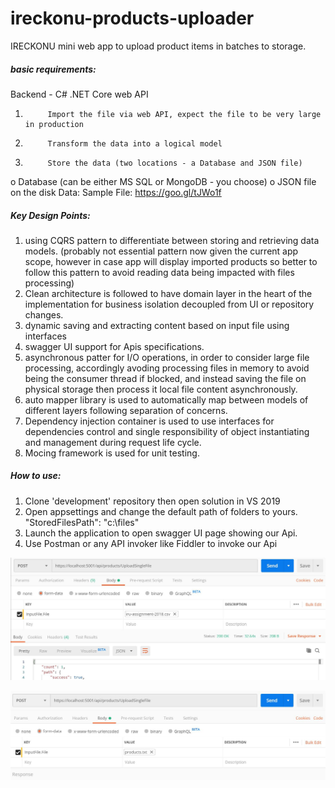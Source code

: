 # ireckonu-products-uploader


IRECKONU mini web app to upload product items in batches to storage.

##### basic requirements:
Backend - C# .NET Core web API
1.          Import the file via web API, expect the file to be very large in production
2.          Transform the data into a logical model
3.          Store the data (two locations - a Database and JSON file)
o   Database (can be either MS SQL or MongoDB - you choose)
o   JSON file on the disk
Data: Sample File: https://goo.gl/tJWo1f

##### Key Design Points:
1. using CQRS pattern to differentiate between storing and retrieving data models.  (probably not essential pattern now given the current app scope, however in case app will display imported products so better to follow this pattern to avoid reading data being impacted with files processing)
2. Clean architecture is followed to have domain layer in the heart of the implementation for business isolation decoupled from UI or repository changes.
3. dynamic saving and extracting content based on input file using interfaces
4. swagger UI support for Apis specifications.
5. asynchronous patter for I/O operations, in order to consider large file processing, accordingly avoding processing files in memory to avoid being the consumer thread if blocked, and instead saving the file on physical storage then process it local file content asynchronously.
6. auto mapper library is used to automatically map between models of different layers following separation of concerns.
7. Dependency injection container is used to use interfaces for dependencies control and single responsibility of object instantiating and management during request life cycle.
8. Mocing framework is used for unit testing.

##### How to use:
1. Clone 'development' repository then open solution in VS 2019
2. Open appsettings and change the default path of folders to yours. "StoredFilesPath": "c:\\files"
3. Launch the application to open swagger UI page showing our Api.
4. Use Postman or any API invoker like Fiddler to invoke our Api

![csv input file](invoke-api-csv.JPG)

![text input file](invoke-api-text.JPG)


